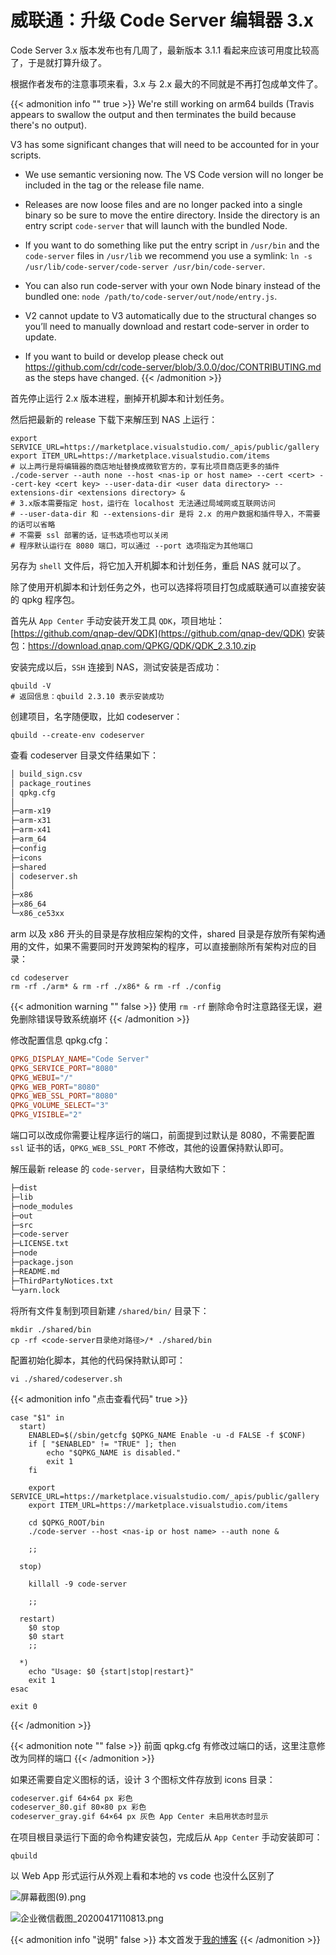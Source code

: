 # 威联通：升级 Code Server 编辑器 3.x


Code Server 3.x 版本发布也有几周了，最新版本 3.1.1 看起来应该可用度比较高了，于是就打算升级了。

<!--more-->

根据作者发布的注意事项来看，3.x 与 2.x 最大的不同就是不再打包成单文件了。

{{< admonition info "" true >}}
We're still working on arm64 builds (Travis appears to swallow the output and then terminates the build because there's no output).

V3 has some significant changes that will need to be accounted for in your scripts.

- We use semantic versioning now. The VS Code version will no longer be included in the tag or the release file name.

- Releases are now loose files and are no longer packed into a single binary so be sure to move the entire directory. Inside the directory is an entry script `code-server` that will launch with the bundled Node.

- If you want to do something like put the entry script in `/usr/bin` and the `code-server` files in `/usr/lib` we recommend you use a symlink: `ln -s /usr/lib/code-server/code-server /usr/bin/code-server`.

- You can also run code-server with your own Node binary instead of the bundled one: `node /path/to/code-server/out/node/entry.js`.

- V2 cannot update to V3 automatically due to the structural changes so you’ll need to manually download and restart code-server in order to update.

- If you want to build or develop please check out https://github.com/cdr/code-server/blob/3.0.0/doc/CONTRIBUTING.md as the steps have changed.
  {{< /admonition >}}

首先停止运行 2.x 版本进程，删掉开机脚本和计划任务。

然后把最新的 release 下载下来解压到 NAS 上运行：

```shell
export SERVICE_URL=https://marketplace.visualstudio.com/_apis/public/gallery
export ITEM_URL=https://marketplace.visualstudio.com/items
# 以上两行是将编辑器的商店地址替换成微软官方的，享有比项目商店更多的插件
./code-server --auth none --host <nas-ip or host name> --cert <cert> --cert-key <cert key> --user-data-dir <user data directory> --extensions-dir <extensions directory> &
# 3.x版本需要指定 host，运行在 localhost 无法通过局域网或互联网访问
# --user-data-dir 和 --extensions-dir 是将 2.x 的用户数据和插件导入，不需要的话可以省略
# 不需要 ssl 部署的话，证书选项也可以关闭
# 程序默认运行在 8080 端口，可以通过 --port 选项指定为其他端口
```

另存为 `shell` 文件后，将它加入开机脚本和计划任务，重启 NAS 就可以了。

除了使用开机脚本和计划任务之外，也可以选择将项目打包成威联通可以直接安装的 qpkg 程序包。

首先从 `App Center` 手动安装开发工具 `QDK`，项目地址：[https://github.com/qnap-dev/QDK](https://github.com/qnap-dev/QDK) 安装包：[https://download.qnap.com/QPKG/QDK/QDK_2.3.10.zip
](https://download.qnap.com/QPKG/QDK/QDK_2.3.10.zip
)

安装完成以后，`SSH` 连接到 NAS，测试安装是否成功：

```
qbuild -V
# 返回信息：qbuild 2.3.10 表示安装成功
```

创建项目，名字随便取，比如 codeserver：

```
qbuild --create-env codeserver
```

查看 codeserver 目录文件结果如下：

```markdown
│ build_sign.csv
│ package_routines
│ qpkg.cfg
│
├─arm-x19
├─arm-x31
├─arm-x41
├─arm_64
├─config
├─icons
├─shared
│ codeserver.sh
│
├─x86
├─x86_64
└─x86_ce53xx
```

arm 以及 x86 开头的目录是存放相应架构的文件，shared 目录是存放所有架构通用的文件，如果不需要同时开发跨架构的程序，可以直接删除所有架构对应的目录：

```
cd codeserver
rm -rf ./arm* & rm -rf ./x86* & rm -rf ./config
```

{{< admonition warning "" false >}}
使用 `rm -rf` 删除命令时注意路径无误，避免删除错误导致系统崩坏
{{< /admonition >}}

修改配置信息 qpkg.cfg：

```toml
QPKG_DISPLAY_NAME="Code Server"
QPKG_SERVICE_PORT="8080"
QPKG_WEBUI="/"
QPKG_WEB_PORT="8080"
QPKG_WEB_SSL_PORT="8080"
QPKG_VOLUME_SELECT="3"
QPKG_VISIBLE="2"
```

端口可以改成你需要让程序运行的端口，前面提到过默认是 8080，不需要配置 `ssl` 证书的话，`QPKG_WEB_SSL_PORT` 不修改，其他的设置保持默认即可。

解压最新 release 的 `code-server`，目录结构大致如下：

```markdown
├─dist
├─lib
├─node_modules
├─out
├─src
├─code-server
├─LICENSE.txt
├─node
├─package.json
├─README.md
├─ThirdPartyNotices.txt
└─yarn.lock
```

将所有文件复制到项目新建 `/shared/bin/` 目录下：

```
mkdir ./shared/bin
cp -rf <code-server目录绝对路径>/* ./shared/bin
```

配置初始化脚本，其他的代码保持默认即可：

```
vi ./shared/codeserver.sh
```

{{< admonition info "点击查看代码" true >}}

```shell
case "$1" in
  start)
    ENABLED=$(/sbin/getcfg $QPKG_NAME Enable -u -d FALSE -f $CONF)
    if [ "$ENABLED" != "TRUE" ]; then
        echo "$QPKG_NAME is disabled."
        exit 1
    fi

    export SERVICE_URL=https://marketplace.visualstudio.com/_apis/public/gallery
    export ITEM_URL=https://marketplace.visualstudio.com/items

    cd $QPKG_ROOT/bin
    ./code-server --host <nas-ip or host name> --auth none &

    ;;

  stop)

    killall -9 code-server

    ;;

  restart)
    $0 stop
    $0 start
    ;;

  *)
    echo "Usage: $0 {start|stop|restart}"
    exit 1
esac

exit 0
```

{{< /admonition >}}

{{< admonition note "" false >}}
前面 qpkg.cfg 有修改过端口的话，这里注意修改为同样的端口
{{< /admonition >}}

如果还需要自定义图标的话，设计 3 个图标文件存放到 icons 目录：

```markdown
codeserver.gif 64×64 px 彩色
codeserver_80.gif 80×80 px 彩色
codeserver_gray.gif 64×64 px 灰色 App Center 未启用状态时显示
```

在项目根目录运行下面的命令构建安装包，完成后从 `App Center` 手动安装即可：

```
qbuild
```

以 Web App 形式运行从外观上看和本地的 vs code 也没什么区别了

![屏幕截图(9).png](https://i.loli.net/2020/04/18/zCayub6Y5P4IH1E.png)

![企业微信截图_20200417110813.png](https://i.loli.net/2020/04/18/AVm6nX9p4g8rCNH.png)

{{< admonition info "说明" false >}}
本文首发于[我的博客](https://blog.233so.com/upgrade-code-server-to-v3/)
{{< /admonition >}}

